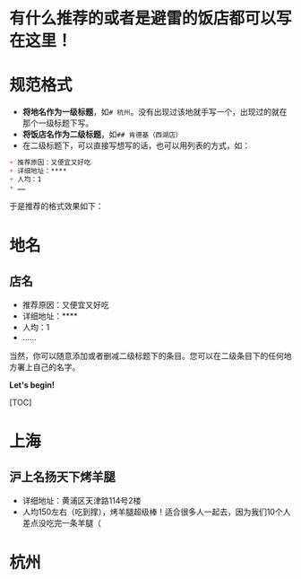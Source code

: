 # 有什么推荐的或者是避雷的饭店都可以写在这里！
# 规范格式
+ **将地名作为一级标题**，如`# 杭州`。没有出现过该地就手写一个，出现过的就在那个一级标题下写。
+ **将饭店名作为二级标题**，如`## 肯德基（西湖店）`
+ 在二级标题下，可以直接写想写的话，也可以用列表的方式，如：
```markdown
+ 推荐原因：又便宜又好吃
+ 详细地址：****
+ 人均：1
+ ……
```
于是推荐的格式效果如下：
# 地名
## 店名
+ 推荐原因：又便宜又好吃
+ 详细地址：****
+ 人均：1
+ ……

当然，你可以随意添加或者删减二级标题下的条目。您可以在二级条目下的任何地方署上自己的名字。

**Let's begin!**

[TOC]

# 上海
## 沪上名扬天下烤羊腿
+ 详细地址：黄浦区天津路114号2楼
+ 人均150左右（吃到撑），烤羊腿超级棒！适合很多人一起去，因为我们10个人差点没吃完一条羊腿（

# 杭州
